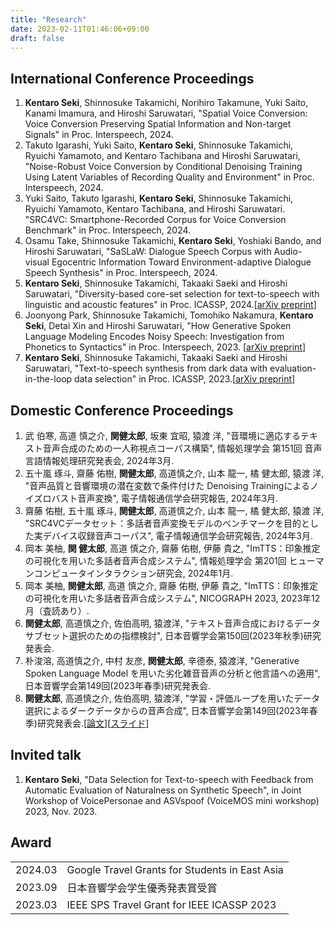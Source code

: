 ```yaml
---
title: "Research"
date: 2023-02-11T01:46:06+09:00
draft: false
---
```


## International Conference Proceedings
1. **Kentaro Seki**, Shinnosuke Takamichi, Norihiro Takamune, Yuki Saito, Kanami Imamura, and Hiroshi Saruwatari, "Spatial Voice Conversion: Voice Conversion Preserving Spatial Information and Non-target Signals" in Proc. Interspeech, 2024.
1. Takuto Igarashi, Yuki Saito, **Kentaro Seki**, Shinnosuke Takamichi, Ryuichi Yamamoto, and Kentaro Tachibana and Hiroshi Saruwatari, "Noise-Robust Voice Conversion by Conditional Denoising Training Using Latent Variables of Recording Quality and Environment" in Proc. Interspeech, 2024.
1. Yuki Saito, Takuto Igarashi, **Kentaro Seki**, Shinnosuke Takamichi, Ryuichi Yamamoto, Kentaro Tachibana, and  Hiroshi Saruwatari. "SRC4VC: Smartphone-Recorded Corpus for Voice Conversion Benchmark" in Proc. Interspeech, 2024.
1. Osamu Take, Shinnosuke Takamichi, **Kentaro Seki**, Yoshiaki Bando, and Hiroshi Saruwatari, "SaSLaW: Dialogue Speech Corpus with Audio-visual Egocentric Information Toward Environment-adaptive Dialogue Speech Synthesis" in Proc. Interspeech, 2024.
1. **Kentaro Seki**, Shinnosuke Takamichi, Takaaki Saeki and Hiroshi Saruwatari, "Diversity-based core-set selection for text-to-speech with linguistic and acoustic features" in Proc. ICASSP, 2024.[[arXiv preprint](https://arxiv.org/abs/2309.08127)]
1. Joonyong Park, Shinnosuke Takamichi, Tomohiko Nakamura, **Kentaro Seki**, Detai Xin and Hiroshi Saruwatari, "How Generative Spoken Language Modeling Encodes Noisy Speech: Investigation from Phonetics to Syntactics" in Proc. Interspeech, 2023. [[arXiv preprint](https://arxiv.org/abs/2306.00697)]
1. **Kentaro Seki**, Shinnosuke Takamichi, Takaaki Saeki and Hiroshi Saruwatari, "Text-to-speech synthesis from dark data with evaluation-in-the-loop data selection" in Proc. ICASSP, 2023.[[arXiv preprint](https://arxiv.org/abs/2210.14850)]

## Domestic Conference Proceedings
1. 武 伯寒, 高道 慎之介, **関健太郎**, 坂東 宜昭, 猿渡 洋, "音環境に適応するテキスト音声合成のための一人称視点コーパス構築", 情報処理学会 第151回 音声言語情報処理研究発表会, 2024年3月.
1. 五十嵐 琢斗, 齋藤 佑樹, **関健太郎**, 高道慎之介, 山本 龍一, 橘 健太郎, 猿渡 洋, "音声品質と音響環境の潜在変数で条件付けた Denoising Trainingによるノイズロバスト音声変換", 電子情報通信学会研究報告, 2024年3月.
1. 齋藤 佑樹, 五十嵐 琢斗, **関健太郎**, 高道慎之介, 山本 龍一, 橘 健太郎, 猿渡 洋, "SRC4VCデータセット：多話者音声変換モデルのベンチマークを目的とした実デバイス収録音声コーパス", 電子情報通信学会研究報告, 2024年3月.
1. 岡本 美柚, **関 健太郎**, 高道 慎之介, 齋藤 佑樹, 伊藤 貴之, "ImTTS：印象推定の可視化を用いた多話者音声合成システム", 情報処理学会 第201回 ヒューマンコンピュータインタラクション研究会, 2024年1月.
1. 岡本 美柚, **関健太郎**, 高道 慎之介, 齋藤 佑樹, 伊藤 貴之, "ImTTS：印象推定の可視化を用いた多話者音声合成システム", NICOGRAPH 2023, 2023年12月（査読あり）.
1. **関健太郎**, 高道慎之介, 佐伯高明, 猿渡洋, "テキスト音声合成におけるデータサブセット選択のための指標検討", 日本音響学会第150回(2023年秋季)研究発表会.
1. 朴浚溶, 高道慎之介, 中村 友彦, **関健太郎**, 辛德泰, 猿渡洋, "Generative Spoken Language Model を用いた劣化雑音音声の分析と他言語への適用", 日本音響学会第149回(2023年春季)研究発表会.
1. **関健太郎**, 高道慎之介, 佐伯高明, 猿渡洋, "学習・評価ループを用いたデータ選択によるダークデータからの音声合成", 日本音響学会第149回(2023年春季)研究発表会.[[論文](https://drive.google.com/file/d/1CjhVSW1ud5yviFVaV4hwQQxzAqdOKm0B/view?usp=share_link)][[スライド](https://drive.google.com/file/d/1-pYXJ__X9y0yIdZr8eY06vL7KIFpb0LJ/view?usp=share_link)]

## Invited talk
1. **Kentaro Seki**, "Data Selection for Text-to-speech with Feedback from Automatic Evaluation of Naturalness on Synthetic Speech", in Joint Workshop of VoicePersonae and ASVspoof (VoiceMOS mini workshop) 2023, Nov. 2023.

## Award
|         |                                                                |
| :------ | :------------------------------------------------------------- |
| 2024.03 | Google Travel Grants for Students in East Asia                 |
| 2023.09 | 日本音響学会学生優秀発表賞受賞                                 |
| 2023.03 | IEEE SPS Travel Grant for IEEE ICASSP 2023                     |
